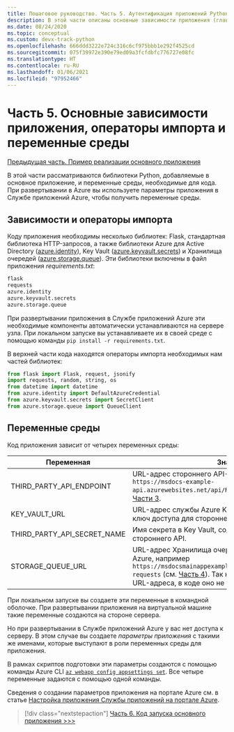 ```yaml
---
title: Пошаговое руководство. Часть 5. Аутентификация приложений Python в службах Azure
description: В этой части описаны основные зависимости приложения (главным образом библиотеки Azure SDK), необходимые операторы импорта и переменные среды, которые нужно создать.
ms.date: 08/24/2020
ms.topic: conceptual
ms.custom: devx-track-python
ms.openlocfilehash: 666ddd3222e724c316c6cf975bbb1e292f4525cd
ms.sourcegitcommit: 075f39972e390e79ed09a3fcfdbfc776727e08fc
ms.translationtype: HT
ms.contentlocale: ru-RU
ms.lasthandoff: 01/06/2021
ms.locfileid: "97952466"
---
```

# <a name="part-5-main-app-dependencies-import-statements-and-environment-variables"></a>Часть 5. Основные зависимости приложения, операторы импорта и переменные среды

[Предыдущая часть. Пример реализации основного приложения](walkthrough-tutorial-authentication-04.md)

В этой части рассматриваются библиотеки Python, добавляемые в основное приложение, и переменные среды, необходимые для кода. При развертывании в Azure вы используете параметры приложения в Службе приложений Azure, чтобы получить переменные среды.

## <a name="dependencies-and-import-statements"></a>Зависимости и операторы импорта

Коду приложения необходимы несколько библиотек: Flask, стандартная библиотека HTTP-запросов, а также библиотеки Azure для Active Directory ([azure.identity](/python/api/overview/azure/identity-readme)), Key Vault ([azure.keyvault.secrets](/python/api/overview/azure/keyvault-secrets-readme)) и Хранилища очередей ([azure.storage.queue](/python/api/overview/azure/storage-queue-readme)). Эти библиотеки включены в файл приложения *requirements.txt*:

```txt
flask
requests
azure.identity
azure.keyvault.secrets
azure.storage.queue
```

При развертывании приложения в Службе приложений Azure эти необходимые компоненты автоматически устанавливаются на сервере узла. При локальном запуске вы устанавливаете их в своей среде с помощью команды `pip install -r requirements.txt`.

В верхней части кода находятся операторы импорта необходимых нам частей библиотек:

```python
from flask import Flask, request, jsonify
import requests, random, string, os
from datetime import datetime
from azure.identity import DefaultAzureCredential
from azure.keyvault.secrets import SecretClient
from azure.storage.queue import QueueClient
```

## <a name="environment-variables"></a>Переменные среды

Код приложения зависит от четырех переменных среды:

| Переменная | Значение |
| --- | --- |
| THIRD_PARTY_API_ENDPOINT | URL-адрес стороннего API-интерфейса, например `https://msdocs-example-api.azurewebsites.net/api/RandomNumber`, описанного в [Части 3](walkthrough-tutorial-authentication-03.md). |
| KEY_VAULT_URL | URL-адрес службы Azure Key Vault, в которой хранится ключ доступа для стороннего API. |
| THIRD_PARTY_API_SECRET_NAME | Имя секрета в Key Vault, содержащего ключ доступа для стороннего API. |
| STORAGE_QUEUE_URL | URL-адрес Хранилища очередей Azure, настроенного в Azure, например `https://msdocsmainappexample.queue.core.windows.net/code-requests` (см. [Часть 4](walkthrough-tutorial-authentication-04.md)). Так как имя очереди есть в конце URL-адреса, в коде оно не указывается. |

При локальном запуске вы создаете эти переменные в командной оболочке. При развертывании приложения на виртуальной машине такие переменные создаются на стороне сервера.

Но при развертывании в Службе приложений Azure у вас нет доступа к серверу. В этом случае вы создаете *параметры приложения* с такими же именами, которые выступают в роли переменных среды для приложения. 

В рамках скриптов подготовки эти параметры создаются с помощью команды Azure CLI [`az webapp config appsettings set`](/cli/azure/webapp/config/appsettings#az-webapp-config-appsettings-set). Все четыре переменные задаются с помощью одной команды.

Сведения о создании параметров приложения на портале Azure см. в статье [Настройка приложения Службы приложений на портале Azure](/azure/app-service/configure-common).

> [!div class="nextstepaction"]
> [Часть 6. Код запуска основного приложения >>>](walkthrough-tutorial-authentication-06.md)
